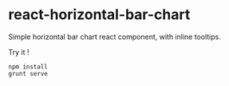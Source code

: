 react-horizontal-bar-chart
==========================

Simple horizontal bar chart react component, with inline tooltips.

Try it !

``` 
npm install
grunt serve
```
